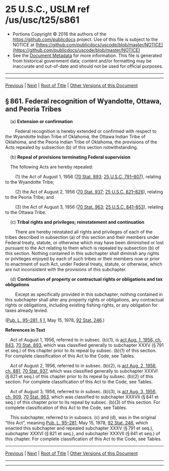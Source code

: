 ---
---

# 25 U.S.C., USLM ref /us/usc/t25/s861

* Portions Copyright © 2016 the authors of the https://github.com/publicdocs project.
  Use of this file is subject to the NOTICE at [https://github.com/publicdocs/uscode/blob/master/NOTICE](https://github.com/publicdocs/uscode/blob/master/NOTICE)
* See the [Document Metadata](././../../../../..//README.md) for more information.
  This file is generated from historical government data; content and/or formatting may be inaccurate and out-of-date and should not be used for official purposes.

----------
----------

[Previous](./../../../../..//us/usc/t25/ch14/schXXXVII–A/m__us_usc_t25_ch14_schXXXVII–A.md) | [Next](./../../../../..//us/usc/t25/ch14/schXXXVII–A/m__us_usc_t25_s861a.md) | [Root of Title](./../../../../../) | [Other Versions of this Document](https://publicdocs.github.io/go/links?ns=uslm&ref=%2Fus%2Fusc%2Ft25%2Fs861)

## § 861. Federal recognition of Wyandotte, Ottawa, and Peoria Tribes

    (a) __Extension or confirmation__ 

        Federal recognition is hereby extended or confirmed with respect to the Wyandotte Indian Tribe of Oklahoma, the Ottawa Indian Tribe of Oklahoma, and the Peoria Indian Tribe of Oklahoma, the provisions of the Acts repealed by subsection (b) of this section notwithstanding.

    (b) __Repeal of provisions terminating Federal supervision__ 

    The following Acts are hereby repealed:

        (1) the Act of August 1, 1956 ([70 Stat. 893][/us/stat/70/893]; [25 U.S.C. 791–807][/us/usc/t25/s791–807]), relating to the Wyandotte Tribe;

        (2) the Act of August 2, 1956 ([70 Stat. 937][/us/stat/70/937]; [25 U.S.C. 821–826][/us/usc/t25/s821–826]), relating to the Peoria Tribe; and

        (3) the Act of August 3, 1956 ([70 Stat. 963][/us/stat/70/963]; [25 U.S.C. 841–853][/us/usc/t25/s841–853]), relating to the Ottawa Tribe.

    (c) __Tribal rights and privileges; reinstatement and continuation__ 

        There are hereby reinstated all rights and privileges of each of the tribes described in subsection (a) of this section and their members under Federal treaty, statute, or otherwise which may have been diminished or lost pursuant to the Act relating to them which is repealed by subsection (b) of this section. Nothing contained in this subchapter shall diminish any rights or privileges enjoyed by each of such tribes or their members now or prior to enactment of such Act, under Federal treaty, statute, or otherwise, which are not inconsistent with the provisions of this subchapter.

    (d) __Continuation of property or contractual rights or obligations and tax obligations__ 

        Except as specifically provided in this subchapter, nothing contained in this subchapter shall alter any property rights or obligations, any contractual rights or obligations, including existing fishing rights, or any obligation for taxes already levied.

([Pub. L. 95–281, § 1][/us/pl/95/281/s1], May 15, 1978, [92 Stat. 246][/us/stat/92/246].)

 __References in Text__ 

    Act of August 1, 1956, referred to in subsec. (b)(1), is [act Aug. 1, 1956, ch. 843][/us/act/1956-08-01/ch843], [70 Stat. 893][/us/stat/70/893], which was classified generally to subchapter XXXV (§ 791 et seq.) of this chapter prior to its repeal by subsec. (b)(1) of this section. For complete classification of this Act to the Code, see Tables.

    Act of August 2, 1956, referred to in subsec. (b)(2), is [act Aug. 2, 1956, ch. 881][/us/act/1956-08-02/ch881], [70 Stat. 937][/us/stat/70/937], which was classified generally to subchapter XXXVI (§ 821 et seq.) of this chapter prior to its repeal by subsec. (b)(2) of this section. For complete classification of this Act to the Code, see Tables.

    Act of August 3, 1956, referred to in subsec. (b)(3), is [act Aug. 3, 1956, ch. 909][/us/act/1956-08-03/ch909], [70 Stat. 963][/us/stat/70/963], which was classified to subchapter XXXVII (§ 841 et seq.) of this chapter prior to its repeal by subsec. (b)(3) of this section. For complete classification of this Act to the Code, see Tables.

    This subchapter, referred to in subsecs. (c) and (d), was in the original “this Act”, meaning [Pub. L. 95–281][/us/pl/95/281], May 15, 1978, [92 Stat. 246][/us/stat/92/246], which enacted this subchapter and repealed subchapter XXXV (§ 791 et seq.), subchapter XXXVI (§ 821 et seq.), and subchapter XXXVII (§ 841 et seq.) of this chapter. For complete classification of this Act to the Code, see Tables.

----------

[Previous](./../../../../..//us/usc/t25/ch14/schXXXVII–A/m__us_usc_t25_ch14_schXXXVII–A.md) | [Next](./../../../../..//us/usc/t25/ch14/schXXXVII–A/m__us_usc_t25_s861a.md) | [Root of Title](./../../../../../) | [Other Versions of this Document](https://publicdocs.github.io/go/links?ns=uslm&ref=%2Fus%2Fusc%2Ft25%2Fs861)

----------
----------

[/us/stat/70/893]: https://publicdocs.github.io/go/links?ns=uslm&ref=%2Fus%2Fstat%2F70%2F893
[/us/usc/t25/s791–807]: https://publicdocs.github.io/go/links?ns=uslm&ref=%2Fus%2Fusc%2Ft25%2Fs791%E2%80%93807
[/us/stat/70/937]: https://publicdocs.github.io/go/links?ns=uslm&ref=%2Fus%2Fstat%2F70%2F937
[/us/usc/t25/s821–826]: https://publicdocs.github.io/go/links?ns=uslm&ref=%2Fus%2Fusc%2Ft25%2Fs821%E2%80%93826
[/us/stat/70/963]: https://publicdocs.github.io/go/links?ns=uslm&ref=%2Fus%2Fstat%2F70%2F963
[/us/usc/t25/s841–853]: https://publicdocs.github.io/go/links?ns=uslm&ref=%2Fus%2Fusc%2Ft25%2Fs841%E2%80%93853
[/us/pl/95/281/s1]: https://publicdocs.github.io/go/links?ns=uslm&ref=%2Fus%2Fpl%2F95%2F281%2Fs1
[/us/stat/92/246]: https://publicdocs.github.io/go/links?ns=uslm&ref=%2Fus%2Fstat%2F92%2F246
[/us/act/1956-08-01/ch843]: https://publicdocs.github.io/go/links?ns=uslm&ref=%2Fus%2Fact%2F1956-08-01%2Fch843
[/us/stat/70/893]: https://publicdocs.github.io/go/links?ns=uslm&ref=%2Fus%2Fstat%2F70%2F893
[/us/act/1956-08-02/ch881]: https://publicdocs.github.io/go/links?ns=uslm&ref=%2Fus%2Fact%2F1956-08-02%2Fch881
[/us/stat/70/937]: https://publicdocs.github.io/go/links?ns=uslm&ref=%2Fus%2Fstat%2F70%2F937
[/us/act/1956-08-03/ch909]: https://publicdocs.github.io/go/links?ns=uslm&ref=%2Fus%2Fact%2F1956-08-03%2Fch909
[/us/stat/70/963]: https://publicdocs.github.io/go/links?ns=uslm&ref=%2Fus%2Fstat%2F70%2F963
[/us/pl/95/281]: https://publicdocs.github.io/go/links?ns=uslm&ref=%2Fus%2Fpl%2F95%2F281
[/us/stat/92/246]: https://publicdocs.github.io/go/links?ns=uslm&ref=%2Fus%2Fstat%2F92%2F246



